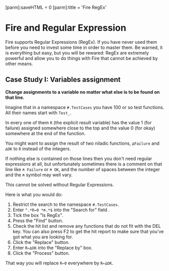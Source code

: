 [parm]:saveHTML = 0
[parm]:title    = 'Fire RegEx'

# Fire and Regular Expression

Fire supports Regular Expressions (RegEx). If you have never used them before you need to invest some time in order to master them. Be warned, it is everything but easy, but you will be rewared: RegEx are extremely powerful and allow you to do things with Fire that cannot be achieved by other means.

## Case Study I: Variables assignment 

**Change assignments to a variable no matter what else is to be found on that line.**

Imagine that in a namespace `#.TestCases` you have 100 or so test functions. All their names start with `Test_`.

In every one of them `R` (the explicit result variable) has the value 1 (for failure) assigned somewhere close to the top and the value 0 (for okay) somewhere at the end of the function.

You might want to assign the result of two niladic functions, `∆Failure` and `∆OK` to `R` instead of the integers.

If nothing else is contained on those lines then you don't need regular expressions at all, but unfortunately sometimes there is a comment on that line like `⍝ Failure` or `⍝ OK`, and the number of spaces between the integer and the `⍝` symbol may well vary.

This cannot be solved without Regular Expressions.

Here is what you would do:

1. Restrict the search to the namespace `#.TestCases`.
1. Enter `^.*R←0 *⍝.*$` into the "Search for" field .
1. Tick the box "Is RegEx".
1. Press the "Find" button.
1. Check the hit list and remove any functions that do not fit with the DEL key. You can also press F2 to get the hit report to make sure that you've got what you are looking for.
1. Click the "Replace" button.
1. Enter `R←∆OK` into the "Replace by" box.
1. Click the "Process" button.

That way you will replace `R←0` everywhere by `R←∆OK`.
